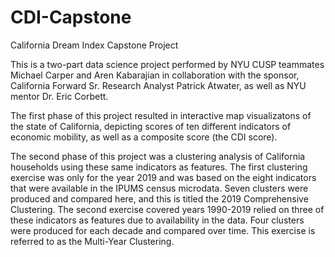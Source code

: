# CDI-Capstone
California Dream Index Capstone Project

This is a two-part data science project performed by NYU CUSP teammates Michael Carper and Aren Kabarajian in collaboration with the sponsor, California Forward Sr. Research Analyst Patrick Atwater, as well as NYU mentor Dr. Eric Corbett.

The first phase of this project resulted in interactive map visualizatons of the state of California, depicting scores of ten different indicators of economic mobility, as well as a composite score (the CDI score).

The second phase of this project was a clustering analysis of California households using these same indicators as features. The first clustering exercise was only for the year 2019 and was based on the eight indicators that were available in the IPUMS census microdata. Seven clusters were produced and compared here, and this is titled the 2019 Comprehensive Clustering. The second exercise covered years 1990-2019 relied on three of these indicators as features due to availability in the data. Four clusters were produced for each decade and compared over time. This exercise is referred to as the Multi-Year Clustering. 
